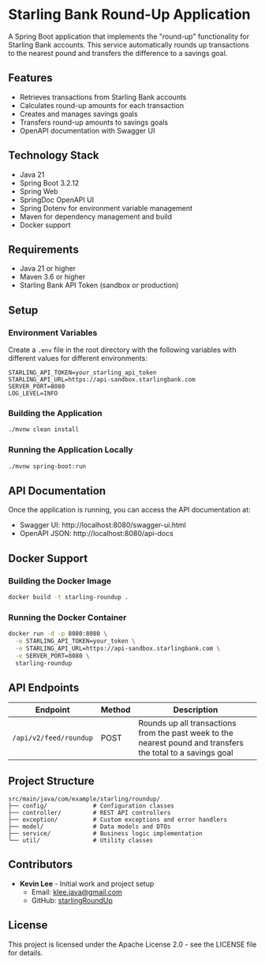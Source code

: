 # Starling Bank Round-Up Application

A Spring Boot application that implements the "round-up" functionality for Starling Bank accounts. This service automatically rounds up transactions to the nearest pound and transfers the difference to a savings goal.

## Features

- Retrieves transactions from Starling Bank accounts
- Calculates round-up amounts for each transaction
- Creates and manages savings goals
- Transfers round-up amounts to savings goals
- OpenAPI documentation with Swagger UI

## Technology Stack

- Java 21
- Spring Boot 3.2.12
- Spring Web
- SpringDoc OpenAPI UI
- Spring Dotenv for environment variable management
- Maven for dependency management and build
- Docker support

## Requirements

- Java 21 or higher
- Maven 3.6 or higher
- Starling Bank API Token (sandbox or production)

## Setup

### Environment Variables

Create a `.env` file in the root directory with the following variables with different values for different environments:

```
STARLING_API_TOKEN=your_starling_api_token
STARLING_API_URL=https://api-sandbox.starlingbank.com
SERVER_PORT=8080
LOG_LEVEL=INFO
```

### Building the Application

```bash
./mvnw clean install
```

### Running the Application Locally

```bash
./mvnw spring-boot:run
```

## API Documentation

Once the application is running, you can access the API documentation at:
- Swagger UI: http://localhost:8080/swagger-ui.html
- OpenAPI JSON: http://localhost:8080/api-docs

## Docker Support

### Building the Docker Image

```bash
docker build -t starling-roundup .
```

### Running the Docker Container

```bash
docker run -d -p 8080:8080 \
  -e STARLING_API_TOKEN=your_token \
  -e STARLING_API_URL=https://api-sandbox.starlingbank.com \
  -e SERVER_PORT=8080 \
  starling-roundup
```

## API Endpoints

|         Endpoint       | Method |                                                 Description                                                  |
|------------------------|--------|--------------------------------------------------------------------------------------------------------------|
| `/api/v2/feed/roundup` |  POST  | Rounds up all transactions from the past week to the nearest pound and transfers the total to a savings goal |

## Project Structure

```
src/main/java/com/example/starling/roundup/
├── config/             # Configuration classes
├── controller/         # REST API controllers
├── exception/          # Custom exceptions and error handlers
├── model/              # Data models and DTOs
├── service/            # Business logic implementation
└── util/               # Utility classes
```

## Contributors

- **Kevin Lee** - Initial work and project setup
  - Email: klee.java@gmail.com
  - GitHub: [starlingRoundUp](https://github.com:cameljava/starlingRoundUp.git)

## License

This project is licensed under the Apache License 2.0 - see the LICENSE file for details.